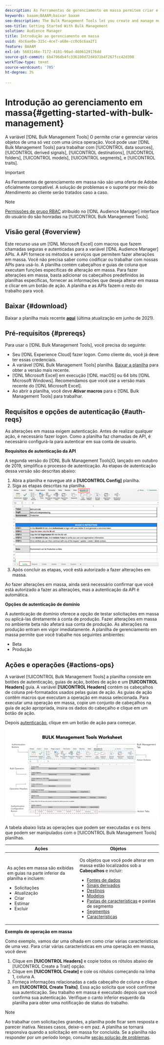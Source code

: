 ```yaml
---
description: As Ferramentas de gerenciamento em massa permitem criar e gerenciar vários objetos de uma só vez com uma única operação. Você pode usar Ferramentas de gerenciamento em massa para trabalhar com fontes de dados, sinais derivados, destinos, pastas, segmentos e características.
keywords: baaam;BAAAM;baixar baaam
seo-description: The Bulk Management Tools let you create and manage multiple objects at once with single operation. You can use Bulk Management Tools to work with data sources, derived signals, destinations, folders, segments, and traits.
seo-title: Getting Started With Bulk Management
solution: Audience Manager
title: Introdução ao gerenciamento em massa
uuid: 4bc6ae0a-315c-4ce7-a68e-cc0c6c6aa2f1
feature: BAAAM
exl-id: 5603146e-7172-4181-90ad-4606129176dd
source-git-commit: 6b4796db4fc336180d72d4971b4f267fcc42d398
workflow-type: tm+mt
source-wordcount: '705'
ht-degree: 3%

---
```



# Introdução ao gerenciamento em massa{#getting-started-with-bulk-management}

A variável [!DNL Bulk Management Tools] O permite criar e gerenciar vários objetos de uma só vez com uma única operação. Você pode usar [!DNL Bulk Management Tools] para trabalhar com [!UICONTROL data sources], [!UICONTROL derived signals], [!UICONTROL destinations], [!UICONTROL folders], [!UICONTROL models], [!UICONTROL segments], e [!UICONTROL traits].

>[!IMPORTANT]
>
>As Ferramentas de gerenciamento em massa não são uma oferta de Adobe oficialmente compatível. A solução de problemas e o suporte por meio do Atendimento ao cliente serão tratados caso a caso.

<!-- 

c_bulk_start.xml

 -->

>[!NOTE]
>
>[Permissões de grupo RBAC](../../features/administration/administration-overview.md) atribuído no [!DNL Audience Manager] interface do usuário do são honradas na [!UICONTROL Bulk Management Tools].

## Visão geral {#overview}

Este recurso usa um [!DNL Microsoft Excel] com macros que fazem chamadas seguras e autenticadas para a variável [!DNL Audience Manager] APIs. A API fornece os métodos e serviços que permitem fazer alterações em massa. Você não precisa saber como codificar ou trabalhar com nossas APIs para usá-lo. A planilha contém cabeçalhos e guias de coluna que executam funções específicas de alteração em massa. Para fazer alterações em massa, basta adicionar os cabeçalhos predefinidos às planilhas específicas, fornecer as informações que deseja alterar em massa e clicar em um botão de ação. A planilha e as APIs fazem o resto do trabalho para você.

## Baixar {#download}

Baixar a planilha mais recente **[aqui](assets/BAAAM_V2_20210609.xlsm)** (última atualização em junho de 2021).

## Pré-requisitos {#prereqs}

Para usar o [!DNL Bulk Management Tools], você precisa do seguinte:

* Seu [!DNL Experience Cloud] fazer logon. Como cliente do, você já deve ter essas credenciais.
* A variável [!DNL Bulk Management Tools] planilha. [Baixar a planilha](assets/BAAAM_V2_20200502.xlsm) para obter a versão mais recente.
* [!DNL Microsoft Excel] em execução [!DNL macOS] ou 64 bits [!DNL Microsoft Windows]. Recomendamos que você use a versão mais recente do [!DNL Microsoft Excel].
* Ao abrir a planilha, você deve **Ativar macros** para o [!DNL Bulk Management Tools] para trabalhar.

## Requisitos e opções de autenticação {#auth-reqs}

As alterações em massa exigem autenticação. Antes de realizar qualquer ação, é necessário fazer logon. Como a planilha faz chamadas de API, é necessário configurá-la para autenticar em sua conta de usuário.

**Requisitos de autenticação da API**

A segunda versão do [!DNL Bulk Management Tools]O, lançado em outubro de 2019, simplifica o processo de autenticação. As etapas de autenticação dessa versão são descritas abaixo:

1. Abra a planilha e navegue até a **[!UICONTROL Config]** planilha.
2. Siga as etapas descritas na planilha.
   ![](assets/baaam-authentication.png)
3. Após concluir as etapas, você está autorizado a fazer alterações em massa.

Ao fazer alterações em massa, ainda será necessário confirmar que você está autorizado a fazer as alterações, mas a autenticação da API é automática.

**Opções de autenticação de domínio**

A autenticação de domínio oferece a opção de testar solicitações em massa ou aplicá-las diretamente à conta de produção. Fazer alterações em massa no ambiente beta não afetará sua conta de produção. As alterações na produção entram em vigor imediatamente. A planilha de gerenciamento em massa permite que você trabalhe nos seguintes ambientes:

* Beta 
* Produção

## Ações e operações {#actions-ops}

A variável [!UICONTROL Bulk Management Tools] a planilha consiste em botões de autenticação, guias de ação, botões de ação e um **[!UICONTROL Headers]** guia. A variável **[!UICONTROL Headers]** contém os cabeçalhos de coluna pré-formatados usados pelas guias de ação. As guias de ação contêm macros que executam a operação em massa selecionada. Para executar uma operação em massa, copie um conjunto de cabeçalhos na guia de ação apropriada, insira os dados do cabeçalho e clique em um botão de ação.

Depois [autenticação](#auth-reqs), clique em um botão de ação para começar.

![](assets/baaam-worksheet.png)

A tabela abaixo lista as operações que podem ser executadas e os itens que podem ser manipulados com o [!UICONTROL Bulk Management Tools] planilhas.

<table id="table_B9B3E09B692E42BAA52FB32C18B00709"> 
 <thead> 
  <tr> 
   <th colname="col1" class="entry"> Ações </th> 
   <th colname="col2" class="entry"> Objetos </th> 
  </tr> 
 </thead>
 <tbody> 
  <tr> 
   <td colname="col1"> <p>As ações em massa são exibidas em guias na parte inferior da planilha e incluem: </p> <p> 
     <ul id="ul_49F46B9E00C045D29E40258EB7BDCFBB"> 
      <li id="li_193C41EA19EF4D738FBA037D2BF9B05C">Solicitações </li> 
      <li id="li_5BE2E13D839F4958AAA5C01B7EFC5096">Atualização </li> 
      <li id="li_4CCCC739795945DF8C89787F9A67EB88">Criar  </li> 
      <li id="li_C7D36D2BDF0448CEAF3A5EABE41038E8">Estimar </li> 
      <li id="li_07A3E94326124A3092362D9896EB7732">Excluir </li> 
     </ul> </p> </td> 
   <td colname="col2"> <p>Os objetos que você pode alterar em massa estão localizados sob a <b><span class="uicontrol"> Cabeçalhos</span></b> e incluir: </p> <p> 
     <ul id="ul_A7A96F2B1B63430B9A1E1184AC5FA8F2"> 
      <li id="li_E3D9E2E190B04BE685337AC6140C371C"> <a href="../../features/datasources-list-and-settings.md#data-sources-list-and-settings"> Fontes de dados</a> </li> 
      <li id="li_B645385E40684FA28770913EAF18CB2C"> <a href="../../features/derived-signals.md"> Sinais derivados</a> </li> 
      <li id="li_9059F8C4A41A410899BDEFC76D3F5949"> <a href="../../features/destinations/destinations.md">Destinos </a> </li> 
      <li> <a href="../../features/algorithmic-models/understanding-models.md"> Modelos</a> </li> 
      <li id="li_BB5A445150754E53AA38C78461326932"> <a href="../../features/traits/trait-storage.md#trait-storage"> Pastas de características</a> e pastas de segmento </li> 
      <li id="li_7A27DBF64E0945CF8AE8C96E8C6EDA09"> <a href="../../features/segments/segments-purpose.md">Segmentos </a> </li> 
      <li id="li_A4640A34930040DEA8555EAF0AE2A702"> <a href="../../features/traits/trait-details-page.md">Características </a> </li> 
     </ul> </p> </td> 
  </tr> 
 </tbody> 
</table>

**Exemplo de operação em massa**

Como exemplo, vamos dar uma olhada em como criar várias características de uma vez. Para criar várias características em uma operação em massa, você deve:

1. Clique em **[!UICONTROL Headers]** e copie todos os rótulos abaixo de [!UICONTROL Create a Trait] opção.
2. Clique em **[!UICONTROL Create]** e cole os rótulos começando na linha 1, coluna A.
3. Forneça informações relacionadas a cada cabeçalho de coluna e clique em **[!UICONTROL Create Traits]**. Essa ação solicita que você confirme sua autenticação. Seu trabalho em massa é executado depois que você confirma sua autenticação. Verifique o canto inferior esquerdo da planilha para obter uma notificação de status do trabalho.


>[!NOTE]
>
>Ao trabalhar com solicitações grandes, a planilha pode ficar sem resposta e parecer inativa. Nesses casos, deixe-o em paz. A planilha se tornará responsiva quando a solicitação em massa for concluída. Se a planilha não responder por um período longo, consulte [seção solução de problemas](../../reference/bulk-management-tools/bulk-troubleshooting.md).
